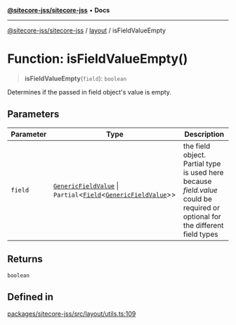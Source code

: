 [**@sitecore-jss/sitecore-jss**](../../README.md) • **Docs**

***

[@sitecore-jss/sitecore-jss](../../README.md) / [layout](../README.md) / isFieldValueEmpty

# Function: isFieldValueEmpty()

> **isFieldValueEmpty**(`field`): `boolean`

Determines if the passed in field object's value is empty.

## Parameters

| Parameter | Type | Description |
| ------ | ------ | ------ |
| `field` | [`GenericFieldValue`](../type-aliases/GenericFieldValue.md) \| `Partial`\<[`Field`](../interfaces/Field.md)\<[`GenericFieldValue`](../type-aliases/GenericFieldValue.md)\>\> | the field object. Partial<T> type is used here because _field.value_ could be required or optional for the different field types |

## Returns

`boolean`

## Defined in

[packages/sitecore-jss/src/layout/utils.ts:109](https://github.com/Sitecore/jss/blob/fe1d78ae02ea5d97f1dff80e45e93416079d4dc7/packages/sitecore-jss/src/layout/utils.ts#L109)
